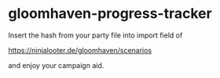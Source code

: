 # gloomhaven-progress-tracker

Insert the hash from your party file into import field of

https://ninjalooter.de/gloomhaven/scenarios

and enjoy your campaign aid.
